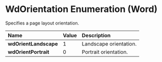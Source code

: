 
# WdOrientation Enumeration (Word)

Specifies a page layout orientation.



|**Name**|**Value**|**Description**|
|:-----|:-----|:-----|
|**wdOrientLandscape**|1|Landscape orientation.|
|**wdOrientPortrait**|0|Portrait orientation.|
